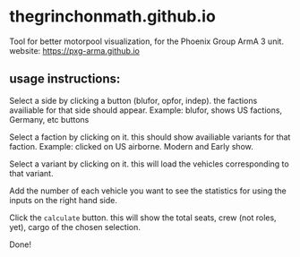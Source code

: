 # thegrinchonmath.github.io

Tool for better motorpool visualization, for the Phoenix Group ArmA 3 unit.
website: https://pxg-arma.github.io

## usage instructions:
Select a side by clicking a button (blufor, opfor, indep). the factions availiable for that side should appear.
Example: blufor, shows US factions, Germany, etc buttons

Select a faction by clicking on it. this should show availiable variants for that faction.
Example: clicked on US airborne. Modern and Early show. 

Select a variant by clicking on it. this will load the vehicles corresponding to that variant.

Add the number of each vehicle you want to see the statistics for using the inputs on the right hand side.

Click the `calculate` button. this will show the total seats, crew (not roles, yet), cargo of the chosen selection.

Done!